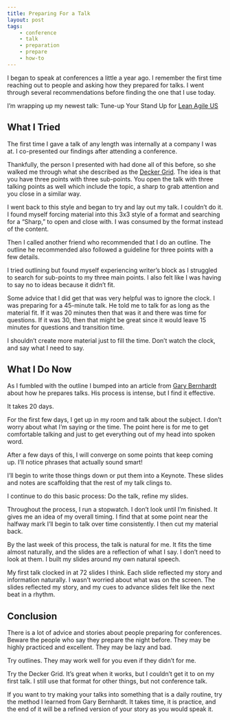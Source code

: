 ```yaml
---
title: Preparing For a Talk
layout: post
tags:
    - conference
    - talk
    - preparation
    - prepare
    - how-to
---
```



I began to speak at conferences a little a year ago. I remember the first time reaching out to people and asking how they prepared for talks. I went through several recommendations before finding the one that I use today.

I’m wrapping up my newest talk: Tune-up Your Stand Up for [Lean Agile US](https://www.leanagileus.com)


## What I Tried

The first time I gave a talk of any length was internally at a company I was at. I co-presented our findings after attending a conference.

Thankfully, the person I presented with had done all of this before, so she walked me through what she described as the [Decker Grid](https://decker.com/wp-content/uploads/2015/08/The_Decker_Grid.pdf). The idea is that you have three points with three sub-points. You open the talk with three talking points as well which include the topic, a sharp to grab attention and you close in a similar way.

I went back to this style and began to try and lay out my talk. I couldn’t do it. I found myself forcing material into this 3x3 style of a format and searching for a “Sharp,” to open and close with. I was consumed by the format instead of the content.

Then I called another friend who recommended that I do an outline. The outline he recommended also followed a guideline for three points with a few details.

I tried outlining but found myself experiencing writer’s block as I struggled to search for sub-points to my three main points. I also felt like I was having to say no to ideas because it didn’t fit.

Some advice that I did get that was very helpful was to ignore the clock. I was preparing for a 45-minute talk. He told me to talk for as long as the material fit. If it was 20 minutes then that was it and there was time for questions. If it was 30, then that might be great since it would leave 15 minutes for questions and transition time.

I shouldn’t create more material just to fill the time. Don’t watch the clock, and say what I need to say.

## What I Do Now

As I fumbled with the outline I bumped into an article from [Gary Bernhardt](https://www.deconstructconf.com/blog/how-to-prepare-a-talk) about how he prepares talks. His process is intense, but I find it effective.

It takes 20 days.

For the first few days, I get up in my room and talk about the subject. I don’t worry about what I’m saying or the time. The point here is for me to get comfortable talking and just to get everything out of my head into spoken word.

After a few days of this, I will converge on some points that keep coming up. I’ll notice phrases that actually sound smart!

I’ll begin to write those things down or put them into a Keynote. These slides and notes are scaffolding that the rest of my talk clings to.

I continue to do this basic process: Do the talk, refine my slides.

Throughout the process, I run a stopwatch. I don’t look until I’m finished. It gives me an idea of my overall timing. I find that at some point near the halfway mark I’ll begin to talk over time consistently. I then cut my material back.

By the last week of this process, the talk is natural for me. It fits the time almost naturally, and the slides are a reflection of what I say. I don’t need to look at them. I built my slides around my own natural speech.

My first talk clocked in at 72 slides I think. Each slide reflected my story and information naturally. I wasn’t worried about what was on the screen. The slides reflected my story, and my cues to advance slides felt like the next beat in a rhythm.

## Conclusion

There is a lot of advice and stories about people preparing for conferences. Beware the people who say they prepare the night before. They may be highly practiced and excellent. They may be lazy and bad.

Try outlines. They may work well for you even if they didn’t for me.

Try the Decker Grid. It’s great when it works, but I couldn’t get it to on my first talk. I still use that format for other things, but not conference talk.

If you want to try making your talks into something that is a daily routine, try the method I learned from Gary Bernhardt. It takes time, it is practice, and the end of it will be a refined version of your story as you would speak it.
